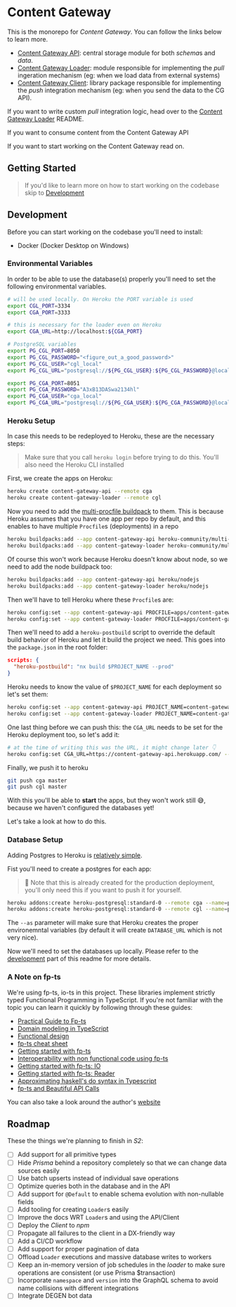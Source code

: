 # Content Gateway

This is the monorepo for _Content Gateway_. You can follow the links below to learn more.

-   [Content Gateway API](/apps/content-gateway-api): central storage module for both *schema*s and _data_.
-   [Content Gateway Loader](/apps/content-gateway-loader): module responsible for implementing the _pull_ ingeration mechanism (eg: when we load data from external systems)
-   [Content Gateway Client](/libs/banklessdao/content-gateway-client): library package responsible for implementing the _push_ integration mechanism (eg: when you send the data to the CG API).

If you want to write custom _pull_ integration logic, head over to the [Content Gateway Loader](/apps/content-gateway-loader) README.

If you want to consume content from the Content Gateway API

If you want to start working on the Content Gateway read on.

## Getting Started

> If you'd like to learn more on how to start working on the codebase skip to [Development](#development)

## Development

Before you can start working on the codebase you'll need to install:

-   Docker (Docker Desktop on Windows)

### Environmental Variables

In order to be able to use the database(s) properly you'll need to set the following environmental variables.

```bash
# will be used locally. On Heroku the PORT variable is used
export CGL_PORT=3334
export CGA_PORT=3333

# this is necessary for the loader even on Heroku
export CGA_URL=http://localhost:${CGA_PORT}

# PostgreSQL variables
export PG_CGL_PORT=8050
export PG_CGL_PASSWORD="<figure_out_a_good_password>"
export PG_CGL_USER="cgl_local"
export PG_CGL_URL="postgresql://${PG_CGL_USER}:${PG_CGL_PASSWORD}@localhost:${PG_CGL_PORT}/${PG_CGL_USER}"

export PG_CGA_PORT=8051
export PG_CGA_PASSWORD="A3xB13DASwa2134hl"
export PG_CGA_USER="cga_local"
export PG_CGA_URL="postgresql://${PG_CGA_USER}:${PG_CGA_PASSWORD}@localhost:${PG_CGA_PORT}/${PG_CGA_USER}"
```

### Heroku Setup

In case this needs to be redeployed to Heroku, these are the necessary steps:

> Make sure that you call `heroku login` before trying to do this. You'll also need the Heroku CLI installed

First, we create the apps on Heroku:

```bash
heroku create content-gateway-api --remote cga
heroku create content-gateway-loader --remote cgl
```

Now you need to add the [multi-procfile buildpack](https://elements.heroku.com/buildpacks/heroku/heroku-buildpack-multi-procfile) to them. This is because Heroku assumes that you have one app per repo by default, and this enables to have multiple `Procfile`s (deployments) in a repo

```bash
heroku buildpacks:add --app content-gateway-api heroku-community/multi-procfile
heroku buildpacks:add --app content-gateway-loader heroku-community/multi-procfile
```

Of course this won't work because Heroku doesn't know about node, so we need to add the node buildpack too:

```bash
heroku buildpacks:add --app content-gateway-api heroku/nodejs
heroku buildpacks:add --app content-gateway-loader heroku/nodejs
```

Then we'll have to tell Heroku where these `Procfile`s are:

```bash
heroku config:set --app content-gateway-api PROCFILE=apps/content-gateway-api/Procfile
heroku config:set --app content-gateway-loader PROCFILE=apps/content-gateway-loader/Procfile
```

Then we'll need to add a `heroku-postbuild` script to override the default build behavior of Heroku and let it build the project we need. This goes into the `package.json` in the root folder:

```json
scripts: {
  "heroku-postbuild": "nx build $PROJECT_NAME --prod"
}
```

Heroku needs to know the value of `$PROJECT_NAME` for each deployment so let's set them:

```bash
heroku config:set --app content-gateway-api PROJECT_NAME=content-gateway-api
heroku config:set --app content-gateway-loader PROJECT_NAME=content-gateway-loader
```

One last thing before we can push this: the `CGA_URL` needs to be set for the Heroku deployment too, so let's add it:

```bash
# at the time of writing this was the URL, it might change later 👇
heroku config:set CGA_URL=https://content-gateway-api.herokuapp.com/ --remote cgl
```

Finally, we push it to heroku

```bash
git push cga master
git push cgl master
```

With this you'll be able to **start** the apps, but they won't work still 😅, because we haven't configured the databases yet!

Let's take a look at how to do this.

### Database Setup

Adding Postgres to Heroku is [relatively simple](https://devcenter.heroku.com/articles/heroku-postgresql).

Fist you'll need to create a postgres for each app:

> 📗 Note that this is already created for the production deployment, you'll only need this if you
> want to push it for yourself.

```bash
heroku addons:create heroku-postgresql:standard-0 --remote cga --name=pg-cga --as=pg_cga
heroku addons:create heroku-postgresql:standard-0 --remote cgl --name=pg-cgl --as=pg_cgl
```

The `--as` parameter will make sure that Heroku creates the proper environemntal variables (by default it will create `DATABASE_URL` which is not very nice).

Now we'll need to set the databases up locally. Please refer to the [development](#development) part of this readme for more details.

### A Note on fp-ts

We're using fp-ts, io-ts in this project. These libraries implement strictly typed Functional Programming in TypeScript. If you're not familiar with the topic you can learn it quickly by following through these guides:

-   [Practical Guide to Fp-ts](https://rlee.dev/series/practical-guide-to-fp-ts)
-   [Domain modeling in TypeScript](https://dev.to/ruizb/introduction-961)
-   [Functional design](https://dev.to/gcanti/functional-design-combinators-14pn)
-   [fp-ts cheat sheet](https://github.com/inato/fp-ts-cheatsheet)
-   [Getting started with fp-ts](https://dev.to/gcanti/getting-started-with-fp-ts-setoid-39f3)
-   [Interoperability with non functional code using fp-ts](https://dev.to/gcanti/interoperability-with-non-functional-code-using-fp-ts-432e)
-   [Getting started with fp-ts: IO](https://dev.to/gcanti/getting-started-with-fp-ts-io-36p6)
-   [Getting started with fp-ts: Reader](https://dev.to/gcanti/getting-started-with-fp-ts-reader-1ie5)
-   [Approximating haskell's do syntax in Typescript](https://paulgray.net/do-syntax-in-typescript/)
-   [fp-ts and Beautiful API Calls](https://dev.to/gnomff_65/fp-ts-and-beautiful-api-calls-1f55)

You can also take a look around the author's [website](https://paulgray.net/)


## Roadmap

These the things we're planning to finish in *S2*:

- [ ] Add support for all primitive types
- [ ] Hide *Prisma* behind a repository completely so that we can change data sources easily
- [ ] Use batch upserts instead of individual save operations
- [ ] Optimize queries both in the database and in the API
- [ ] Add support for `@Default` to enable schema evolution with non-nullable fields
- [ ] Add tooling for creating `Loader`s easily
- [ ] Improve the docs WRT `Loader`s and using the API/Client
- [ ] Deploy the *Client* to *npm*
- [ ] Propagate all failures to the client in a DX-friendly way
- [ ] Add a CI/CD workflow
- [ ] Add support for proper pagination of data
- [ ] Offload `Loader` executions and massive database writes to workers
- [ ] Keep an in-memory version of job schedules in the *loader* to make sure operations are consistent (or use Prisma $transaction)
- [ ] Incorporate `namespace` and `version` into the GraphQL schema to avoid name collisions with different integrations
- [ ] Integrate DEGEN bot data
